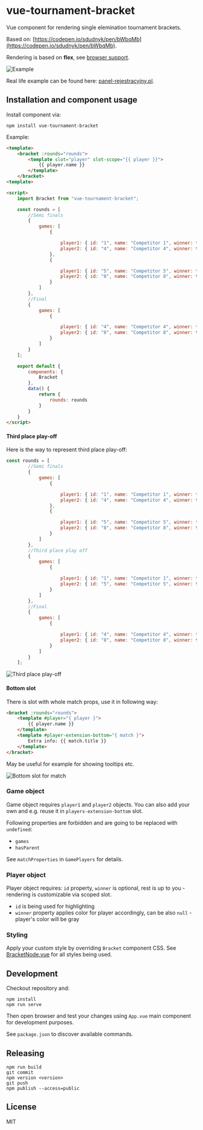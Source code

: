 # vue-tournament-bracket

Vue component for rendering single elemination tournament brackets.

Based on: [https://codepen.io/sdudnyk/pen/bWbqMb](https://codepen.io/sdudnyk/pen/bWbqMb).

Rendering is based on **flex**, see [browser support](https://caniuse.com/#feat=flexbox).

![Example](https://github.com/kamilwylegala/vue-tournament-bracket/raw/master/docs/example.png)

Real life example can be found here: [panel-rejestracyjny.pl](https://panel-rejestracyjny.pl/).
 
## Installation and component usage

Install component via:
```
npm install vue-tournament-bracket
```

Example:
```html
<template>
    <bracket :rounds="rounds">
        <template slot="player" slot-scope="{{ player }}">
            {{ player.name }}
        </template>
    </bracket>
<template>

<script>
    import Bracket from "vue-tournament-bracket";

    const rounds = [
        //Semi finals
        {
            games: [
                {

                    player1: { id: "1", name: "Competitor 1", winner: false },
                    player2: { id: "4", name: "Competitor 4", winner: true },
                },
                {

                    player1: { id: "5", name: "Competitor 5", winner: false },
                    player2: { id: "8", name: "Competitor 8", winner: true },
                }
            ]
        },
        //Final
        {
            games: [
                {

                    player1: { id: "4", name: "Competitor 4", winner: false },
                    player2: { id: "8", name: "Competitor 8", winner: true },
                }
            ]
        }
    ];

    export default {
        components: {
            Bracket
        },
        data() {
            return {
                rounds: rounds
            }
        }
    }
</script>
```

#### Third place play-off

Here is the way to represent third place play-off:
```javascript
const rounds = [
        //Semi finals
        {
            games: [
                {

                    player1: { id: "1", name: "Competitor 1", winner: false },
                    player2: { id: "4", name: "Competitor 4", winner: true },
                },
                {

                    player1: { id: "5", name: "Competitor 5", winner: false },
                    player2: { id: "8", name: "Competitor 8", winner: true },
                }
            ]
        },
        //Third place play off
        {
            games: [
                {

                    player1: { id: "1", name: "Competitor 1", winner: false },
                    player2: { id: "5", name: "Competitor 5", winner: true },
                }
            ]
        },
        //Final
        {
            games: [
                {

                    player1: { id: "4", name: "Competitor 4", winner: false },
                    player2: { id: "8", name: "Competitor 8", winner: true },
                }
            ]
        }
    ];
```

![Third place play-off](https://github.com/kamilwylegala/vue-tournament-bracket/raw/master/docs/thirdplaceplayoff.png)

#### Bottom slot

There is slot with whole match props, use it in following way:
```html
<bracket :rounds="rounds">
    <template #player="{ player }">
        {{ player.name }}
    </template>
    <template #player-extension-bottom="{ match }">
        Extra info: {{ match.title }}
    </template>
</bracket>
```
May be useful for example for showing tooltips etc.

![Bottom slot for match](https://github.com/kamilwylegala/vue-tournament-bracket/raw/master/docs/bottom-slot.png)

### Game object

Game object requires `player1` and `player2` objects. You can also add your own and e.g. reuse it in `players-extension-bottom` slot.

Following properties are forbidden and are going to be replaced with `undefined`:
- `games`
- `hasParent`

See `matchProperties` in `GamePlayers` for details.

### Player object

Player object requires: `id` property, `winner` is optional, rest is up to you - rendering is customizable via scoped slot.

- `id` is being used for highlighting
- `winner` property applies color for player accordingly, can be also `null` - player's color will be gray

### Styling

Apply your custom style by overriding `Bracket` component CSS. See [BracketNode.vue](./src/components/BracketNode.vue) for all styles being used.

## Development

Checkout repository and:
```
npm install
npm run serve
```

Then open browser and test your changes using `App.vue` main component for development purposes.

See `package.json` to discover available commands.

## Releasing

```
npm run build
git commit
npm version <version>
git push
npm publish --access=public
```

## License

MIT
